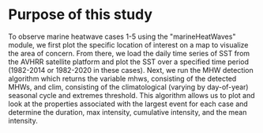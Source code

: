 # Purpose of this study

To observe marine heatwave cases 1-5 using the "marineHeatWaves" module, we first plot the specific location of interest on a map to visualize the area of concern. From there, we load the daily time series of SST from the AVHRR satellite platform and plot the SST over a specified time period (1982-2014 or 1982-2020 in these cases). Next, we run the MHW detection algorithm which returns the variable mhws, consisting of the detected MHWs, and clim, consisting of the climatological (varying by day-of-year) seasonal cycle and extremes threshold. This algorithm allows us to plot and look at the properties associated with the largest event for each case and determine the duration, max intensity, cumulative intensity, and the mean intensity. 
